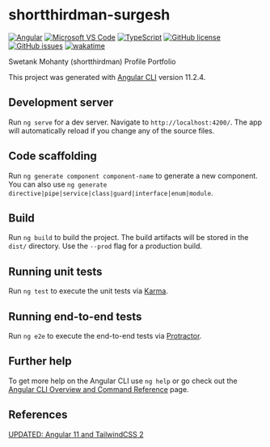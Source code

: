 # shortthirdman-surgesh

[![Angular](https://badges.aleen42.com/src/angular.svg)](https://angular.io/)
[![Microsoft VS Code](https://badges.aleen42.com/src/visual_studio_code.svg)](https://code.visualstudio.com/)
[![TypeScript](https://badges.aleen42.com/src/typescript.svg)](https://www.typescriptlang.org/)
[![GitHub license](https://img.shields.io/github/license/shortthirdman/shortthirdman-surgesh)](https://github.com/shortthirdman/shortthirdman-surgesh/blob/main/LICENSE)
[![GitHub issues](https://img.shields.io/github/issues/shortthirdman/shortthirdman-surgesh)](https://github.com/shortthirdman/shortthirdman-surgesh/issues)
[![wakatime](https://wakatime.com/badge/github/shortthirdman/shortthirdman-surgesh.svg)](https://wakatime.com/badge/github/shortthirdman/shortthirdman-surgesh)

Swetank Mohanty (shortthirdman) Profile Portfolio

This project was generated with [Angular CLI](https://github.com/angular/angular-cli) version 11.2.4.

## Development server

Run `ng serve` for a dev server. Navigate to `http://localhost:4200/`. The app will automatically reload if you change any of the source files.

## Code scaffolding

Run `ng generate component component-name` to generate a new component. You can also use `ng generate directive|pipe|service|class|guard|interface|enum|module`.

## Build

Run `ng build` to build the project. The build artifacts will be stored in the `dist/` directory. Use the `--prod` flag for a production build.

## Running unit tests

Run `ng test` to execute the unit tests via [Karma](https://karma-runner.github.io).

## Running end-to-end tests

Run `ng e2e` to execute the end-to-end tests via [Protractor](http://www.protractortest.org/).

## Further help

To get more help on the Angular CLI use `ng help` or go check out the [Angular CLI Overview and Command Reference](https://angular.io/cli) page.

## References

[UPDATED: Angular 11 and TailwindCSS 2](https://jacobneterer.medium.com/angular-and-tailwindcss-2388fb6e0bab)
